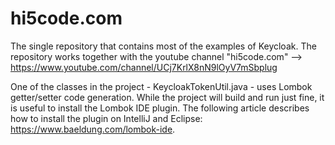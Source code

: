 # hi5code.com
The single repository that contains most of the examples of Keycloak. The repository works together with the youtube channel "hi5code.com" --> https://www.youtube.com/channel/UCj7KrlX8nN9lOyV7mSbplug

One of the classes in the project - KeycloakTokenUtil.java - uses Lombok getter/setter code generation. While the project will build and run just fine, it is useful to install the Lombok IDE plugin. The following article describes how to install the plugin on IntelliJ and Eclipse: https://www.baeldung.com/lombok-ide.
